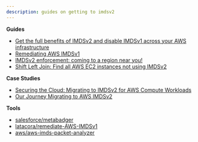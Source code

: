 ```yaml
---
description: guides on getting to imdsv2
---
```


**Guides**

* [Get the full benefits of IMDSv2 and disable IMDSv1 across your AWS infrastructure](https://aws.amazon.com/blogs/security/get-the-full-benefits-of-imdsv2-and-disable-imdsv1-across-your-aws-infrastructure/)
* [Remediating AWS IMDSv1](https://www.latacora.com/blog/2021/08/11/remediating-aws-imdsv/)
* [IMDSv2 enforcement: coming to a region near you!](https://blog.christophetd.fr/imdsv2-enforcement/)
* [Shift Left Join: Find all AWS EC2 instances not using IMDSv2](https://steampipe.io/blog/shift-left-join-ec2-instances-not-using-imdsv2)

**Case Studies**

* [Securing the Cloud: Migrating to IMDSv2 for AWS Compute Workloads](https://engineering.cred.club/securing-the-cloud-migrating-to-imdsv2-for-aws-compute-workloads-2766b639a0be)
* [Our Journey Migrating to AWS IMDSv2](https://slack.engineering/our-journey-migrating-to-aws-imdsv2/)

**Tools**

* [salesforce/metabadger](https://github.com/salesforce/metabadger)
* [latacora/remediate-AWS-IMDSv1](https://github.com/latacora/remediate-AWS-IMDSv1)
* [aws/aws-imds-packet-analyzer](https://github.com/aws/aws-imds-packet-analyzer)